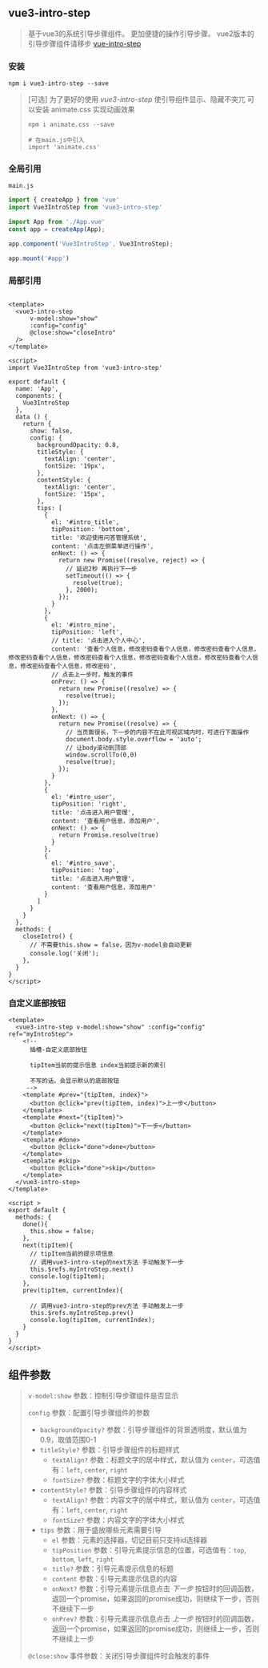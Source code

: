 ## vue3-intro-step

> 基于vue3的系统引导步骤组件。
> 更加便捷的操作引导步骤。
> vue2版本的引导步骤组件请移步 [vue-intro-step](https://www.npmjs.com/package/vue-intro-step)

### 安装

```shell
npm i vue3-intro-step --save
```

> [可选] 为了更好的使用 *vue3-intro-step* 使引导组件显示、隐藏不突兀
> 可以安装 animate.css 实现动画效果
> ```shell
> npm i animate.css --save
> 
> # 在main.js中引入
> import 'animate.css'
> ```

### 全局引用

`main.js`

```js
import { createApp } from 'vue'
import Vue3IntroStep from 'vue3-intro-step'

import App from './App.vue'
const app = createApp(App);

app.component('Vue3IntroStep', Vue3IntroStep);

app.mount('#app')

```

### 局部引用

```vue

<template>
  <vue3-intro-step
      v-model:show="show"
      :config="config"
      @close:show="closeIntro"
  />
</template>

<script>
import Vue3IntroStep from 'vue3-intro-step'

export default {
  name: 'App',
  components: {
    Vue3IntroStep
  },
  data () {
    return {
      show: false,
      config: {
        backgroundOpacity: 0.8,
        titleStyle: {
          textAlign: 'center',
          fontSize: '19px',
        },
        contentStyle: {
          textAlign: 'center',
          fontSize: '15px',
        },
        tips: [
          {
            el: '#intro_title',
            tipPosition: 'bottom',
            title: '欢迎使用问答管理系统',
            content: '点击左侧菜单进行操作',
            onNext: () => {
              return new Promise((resolve, reject) => {
                // 延迟2秒 再执行下一步
                setTimeout(() => {
                  resolve(true);
                }, 2000);
              });
            }
          },
          {
            el: '#intro_mine',
            tipPosition: 'left',
            // title: '点击进入个人中心',
            content: '查看个人信息，修改密码查看个人信息，修改密码查看个人信息，修改密码查看个人信息，修改密码查看个人信息，修改密码查看个人信息，修改密码查看个人信息，修改密码查看个人信息，修改密码',
            // 点击上一步时，触发的事件
            onPrev: () => {
              return new Promise((resolve) => {
                resolve(true);
              });
            },
            onNext: () => {
              return new Promise((resolve) => {
                // 当页面很长，下一步的内容不在此可视区域内时，可进行下面操作
                document.body.style.overflow = 'auto';
                // 让body滚动到顶部
                window.scrollTo(0,0)
                resolve(true);
              });
            }
          },
          {
            el: '#intro_user',
            tipPosition: 'right',
            title: '点击进入用户管理',
            content: '查看用户信息，添加用户',
            onNext: () => {
              return Promise.resolve(true)
            }
          },
          {
            el: '#intro_save',
            tipPosition: 'top',
            title: '点击进入用户管理',
            content: '查看用户信息，添加用户'
          }
        ]
      }
    }
  },
  methods: {
    closeIntro() {
      // 不需要this.show = false，因为v-model会自动更新
      console.log('关闭');
    },
  }
}
</script>
```

### 自定义底部按钮

```vue
<template>
  <vue3-intro-step v-model:show="show" :config="config" ref="myIntroStep">
    <!--
      插槽-自定义底部按钮

      tipItem当前的提示信息 index当前提示新的索引

      不写的话，会显示默认的底部按钮
     -->
    <template #prev="{tipItem, index}">
      <button @click="prev(tipItem, index)">上一步</button>
    </template>
    <template #next="{tipItem}">
      <button @click="next(tipItem)">下一步</button>
    </template>
    <template #done>
      <button @click="done">done</button>
    </template>
    <template #skip>
      <button @click="done">skip</button>
    </template>
  </vue3-intro-step>
</template>

<script >
export default {
  methods: {
    done(){
      this.show = false;
    },
    next(tipItem){
      // tipItem当前的提示项信息
      // 调用vue3-intro-step的next方法 手动触发下一步
      this.$refs.myIntroStep.next()
      console.log(tipItem);
    },
    prev(tipItem, currentIndex){

      // 调用vue3-intro-step的prev方法 手动触发上一步
      this.$refs.myIntroStep.prev()
      console.log(tipItem, currentIndex);
    }
  }
}
</script>
```

## 组件参数

> `v-model:show` 参数：控制引导步骤组件是否显示
> 
> `config` 参数：配置引导步骤组件的参数
>   - `backgroundOpacity?` 参数：引导步骤组件的背景透明度，默认值为0.9，取值范围0-1
>  - `titleStyle?` 参数：引导步骤组件的标题样式
>     - `textAlign?` 参数：标题文字的居中样式，默认值为 `center`，可选值有：`left`, `center`, `right`
>     - `fontSize?` 参数：标题文字的字体大小样式
>  - `contentStyle?` 参数：引导步骤组件的内容样式
>     - `textAlign?` 参数：内容文字的居中样式，默认值为 `center`，可选值有：`left`, `center`, `right`
>     - `fontSize?` 参数：内容文字的字体大小样式
>  - `tips` 参数：用于盛放哪些元素需要引导
>      - `el` 参数：元素的选择器，切记目前只支持id选择器
>      - `tipPosition` 参数：引导元素提示信息的位置，可选值有：`top`, `bottom`, `left`, `right`
>     - `title?` 参数：引导元素提示信息的标题
>     - `content` 参数：引导元素提示信息的内容
>     - `onNext?` 参数：引导元素提示信息点击 *下一步* 按钮时的回调函数，返回一个promise，如果返回的promise成功，则继续下一步，否则不继续下一步
>     - `onPrev?` 参数：引导元素提示信息点击 *上一步* 按钮时的回调函数，返回一个promise，如果返回的promise成功，则继续上一步，否则不继续上一步
> 
> `@close:show` 事件参数：关闭引导步骤组件时会触发的事件
